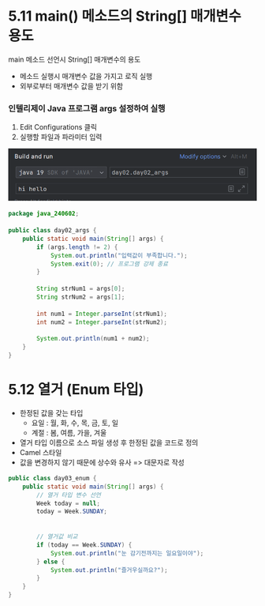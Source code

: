 # 5.11 main() 메소드의 String[] 매개변수 용도
main 메소드 선언시 String[] 매개변수의 용도
- 메소드 실행시 매개변수 값을 가지고 로직 실행
- 외부로부터 매개변수 값을 받기 위함

### 인텔리제이 Java 프로그램 args 설정하여 실행
1. Edit Configurations 클릭
2. 실행할 파일과 파라미터 입력

![img.png](img.png)

```java
package java_240602;

public class day02_args {
    public static void main(String[] args) {
        if (args.length != 2) {
            System.out.println("입력값이 부족합니다.");
            System.exit(0); // 프로그램 강제 종료
        }

        String strNum1 = args[0];
        String strNum2 = args[1];

        int num1 = Integer.parseInt(strNum1);
        int num2 = Integer.parseInt(strNum2);

        System.out.println(num1 + num2);
    }
}

```

# 5.12 열거 (Enum 타입)
- 한정된 값을 갖는 타입
  - 요일 : 월, 화, 수, 목, 금, 토, 일
  - 계절 : 봄, 여름, 가을, 겨울
- 열거 타입 이름으로 소스 파일 생성 후 한정된 값을 코드로 정의
- Camel 스타일
- 값을 변경하지 않기 때문에 상수와 유사 => 대문자로 작성

```java
public class day03_enum {
    public static void main(String[] args) {
        // 열거 타입 변수 선언
        Week today = null;
        today = Week.SUNDAY;


        // 열거값 비교
        if (today == Week.SUNDAY) {
            System.out.println("눈 감기전까지는 일요일이야");
        } else {
            System.out.println("즐거우실까요?");
        }
    }
}
```